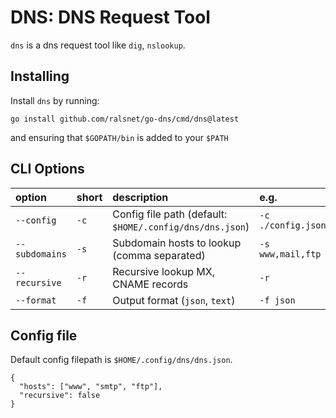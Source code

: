 # DNS: DNS Request Tool

`dns` is a dns request tool like `dig`, `nslookup`.

## Installing

Install `dns` by running:

`go install github.com/ralsnet/go-dns/cmd/dns@latest`

and ensuring that `$GOPATH/bin` is added to your `$PATH`

## CLI Options

| option         | short | description                                              | e.g.               |
| :------------- | :---- | :------------------------------------------------------- | :----------------- |
| `--config`     | `-c`  | Config file path (default: `$HOME/.config/dns/dns.json`) | `-c ./config.json` |
| `--subdomains` | `-s`  | Subdomain hosts to lookup (comma separated)              | `-s www,mail,ftp`  |
| `--recursive`  | `-r`  | Recursive lookup MX, CNAME records                       | `-r`               |
| `--format`     | `-f`  | Output format (`json`, `text`)                           | `-f json`          |

## Config file

Default config filepath is `$HOME/.config/dns/dns.json`.

```jsonc
{
  "hosts": ["www", "smtp", "ftp"],
  "recursive": false
}
```
